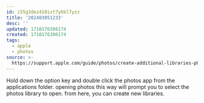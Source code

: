 ```yaml
---
id: i55g3dez410izt7y6kl7yzz
title: '202403051233'
desc: ''
updated: 1710176306174
created: 1710176306174
tags:
  - apple
  - photos
source: >-
  https://support.apple.com/guide/photos/create-additional-libraries-pht6d60b524/9.0/mac/14.0
---
```

Hold down the option key and double click the photos app from the applications folder. opening photos this way will prompt you to select the photos library to open. from here, you can create new libraries.